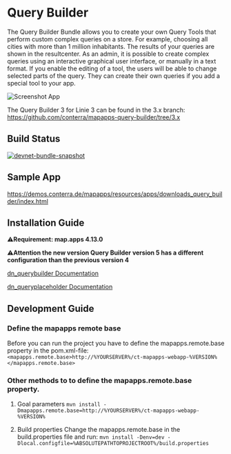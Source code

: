 # Query Builder
The Query Builder Bundle allows you to create your own Query Tools that perform custom complex queries on a store. For example, choosing all cities with more than 1 million inhabitants. The results of your queries are shown in the resultcenter. As an admin, it is possible to create complex queries using an interactive graphical user interface, or manually in a text format. If you enable the editing of a tool, the users will be able to change selected parts of the query. They can create their own queries if you add a special tool to your app.

![Screenshot App](https://github.com/conterra/mapapps-query-builder/blob/master/screenshot.JPG)

The Query Builder 3 for Linie 3 can be found in the 3.x branch:
https://github.com/conterra/mapapps-query-builder/tree/3.x

## Build Status
[![devnet-bundle-snapshot](https://github.com/conterra/mapapps-query-builder/actions/workflows/devnet-bundle-snapshot.yml/badge.svg)](https://github.com/conterra/mapapps-query-builder/actions/workflows/devnet-bundle-snapshot.yml)

## Sample App
https://demos.conterra.de/mapapps/resources/apps/downloads_query_builder/index.html

## Installation Guide
⚠️**Requirement: map.apps 4.13.0**

⚠️**Attention the new version Query Builder version 5 has a different configuration than the previous version 4**

[dn_querybuilder Documentation](https://github.com/conterra/mapapps-query-builder/tree/master/src/main/js/bundles/dn_querybuilder)

[dn_queryplaceholder Documentation](https://github.com/conterra/mapapps-query-builder/tree/master/src/main/js/bundles/dn_queryplaceholder)

## Development Guide
### Define the mapapps remote base
Before you can run the project you have to define the mapapps.remote.base property in the pom.xml-file:
`<mapapps.remote.base>http://%YOURSERVER%/ct-mapapps-webapp-%VERSION%</mapapps.remote.base>`

### Other methods to to define the mapapps.remote.base property.
1. Goal parameters
`mvn install -Dmapapps.remote.base=http://%YOURSERVER%/ct-mapapps-webapp-%VERSION%`

2. Build properties
Change the mapapps.remote.base in the build.properties file and run:
`mvn install -Denv=dev -Dlocal.configfile=%ABSOLUTEPATHTOPROJECTROOT%/build.properties`
